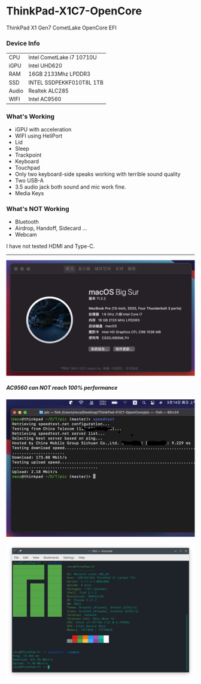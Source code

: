 # ThinkPad-X1C7-OpenCore
ThinkPad X1 Gen7 CometLake OpenCore EFI

### Device Info

|       |                           |
| ----- | ------------------------- |
| CPU   | Intel CometLake i7 10710U |
| iGPU  | Intel UHD620              |
| RAM   | 16GB 2133Mhz LPDDR3       |
| SSD   | INTEL SSDPEKKF010T8L 1TB  |
| Audio | Realtek ALC285            |
| WIFI  | Intel AC9560              |

### What's Working

* iGPU with acceleration
* WIFI using HeliPort
* Lid
* Sleep
* Trackpoint
* Keyboard 
* Touchpad
* Only two keyboard-side speaks working with terrible sound quality
* Two USB-A
* 3.5 audio jack both sound and mic work fine.
* Media Keys

### What's NOT Working

* Bluetooth
* Airdrop, Handoff, Sidecard ...
* Webcam

I have not tested HDMI and Type-C.

----

![关于本机](./pic/关于本机.png)

##### AC9560 can NOT reach 100% performance

![macOS Speed Test](./pic/macOS测速.png)

![Linux Speed Test](./pic/Linux测速.png)



